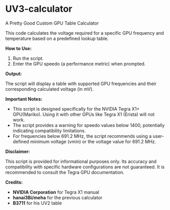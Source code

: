 # UV3-calculator
A Pretty Good Custom GPU Table Calculator

This code calculates the voltage required for a specific GPU frequency and temperature based on a predefined lookup table.

**How to Use:**

1. Run the script.
2. Enter the GPU speedo (a performance metric) when prompted.

**Output:**

The script will display a table with supported GPU frequencies and their corresponding calculated voltage (in mV).

**Important Notes:**

* This script is designed specifically for the NVIDIA Tegra X1+ GPU(Mariko). Using it with other GPUs like Tegra X1 (Erista) will not work.
* The script provides a warning for speedo values below 1400, potentially indicating compatibility limitations.
* For frequencies below 691.2 MHz, the script recommends using a user-defined minimum voltage (vmin) or the voltage value for 691.2 MHz.

**Disclaimer:**

This script is provided for informational purposes only. Its accuracy and compatibility with specific hardware configurations are not guaranteed. It is recommended to consult the Tegra GPU documentation.

**Credits:**

* **NVIDIA Corporation** for Tegra X1 manual
* **hanai3Bi/meha** for the previous calculator
* **B3711** for his UV2 table
